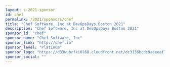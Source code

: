 ```yaml
---
layout: s-2021-sponsor
id: chef
permalink: /2021/sponsors/chef
title: "Chef Software, Inc at DevOpsDays Boston 2021"
description: "Chef Software, Inc at DevOpsDays Boston 2021"
sponsor_id: "chef"
sponsor_name: "Chef Software, Inc"
sponsor_link: "http://chef.io"
sponsor_level: "Platinum"
sponsor_logo: "https://d33wubrfki0l68.cloudfront.net/dc3136bcdc9aeeeaf73d0d553422bb2007a82c7b/75365/img/sponsors/chef.png"
sponsor_social: ""
---
```

  

